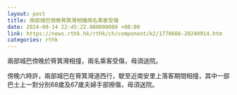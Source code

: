 ```yaml
---
layout: post
title: 兩部城巴傍晚筲箕灣相撞兩名乘客受傷
date: 2024-09-14 22:45:22.000000000 +08:00
link: https://news.rthk.hk/rthk/ch/component/k2/1770666-20240914.htm
categories: rthk
---
```


兩部城巴傍晚於筲箕灣相撞，兩名乘客受傷，毋須送院。

傍晚六時許，兩部城巴在筲箕灣道西行，駛至近南安里上落客期間相撞，其中一部巴士上一對分別68歲及67歲夫婦手部擦傷，毋須送院。
